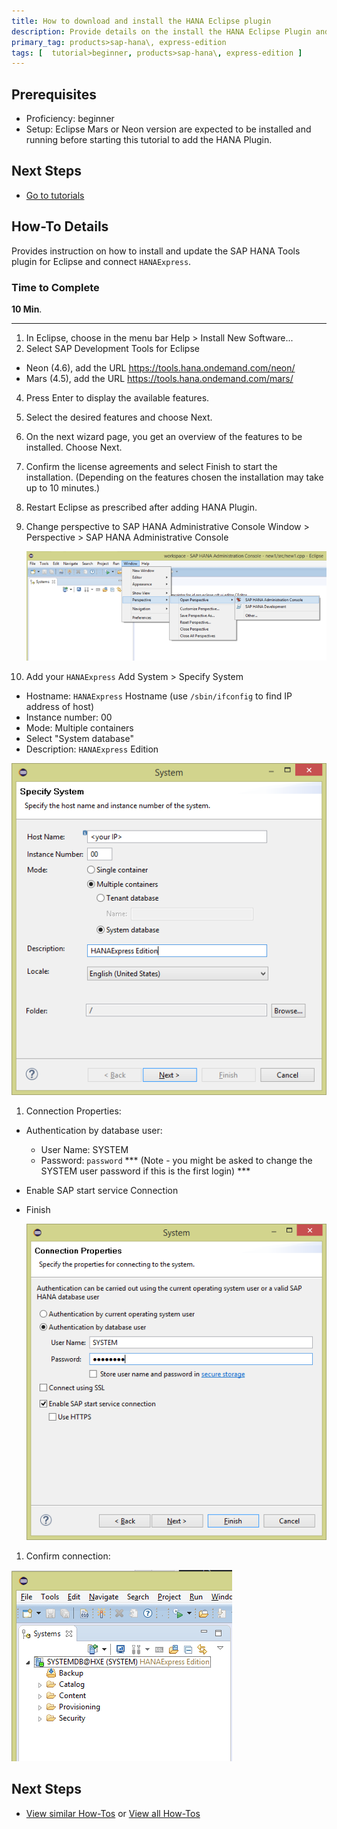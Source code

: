 ```yaml
---
title: How to download and install the HANA Eclipse plugin
description: Provide details on the install the HANA Eclipse Plugin and setup for using Eclipse to connect to HANAExpress.
primary_tag: products>sap-hana\, express-edition
tags: [  tutorial>beginner, products>sap-hana\, express-edition ]
---
```

## Prerequisites  
 - Proficiency: beginner
 - Setup: Eclipse Mars or Neon version are expected to be installed and running before starting this tutorial to add the HANA Plugin.

## Next Steps
 - [Go to tutorials](http://www.sap.com/developer/tutorials.html)

## How-To Details
Provides instruction on how to install and update the SAP HANA Tools plugin for Eclipse and connect `HANAExpress`.

### Time to Complete
**10 Min**.

---

1. In Eclipse, choose in the menu bar Help > Install New Software...
3. Select SAP Development Tools for Eclipse
  - Neon (4.6), add the URL https://tools.hana.ondemand.com/neon/
  - Mars (4.5), add the URL https://tools.hana.ondemand.com/mars/
4. Press Enter to display the available features.
5. Select the desired features and choose Next.
6. On the next wizard page, you get an overview of the features to be installed. Choose Next.
7. Confirm the license agreements and select Finish to start the installation. (Depending on the features chosen the installation may take up to 10 minutes.)
1. Restart Eclipse as prescribed after adding HANA Plugin.
8. Change perspective to SAP HANA Administrative Console Window > Perspective > SAP HANA Administrative Console

    ![image 1](4.png)

9. Add your `HANAExpress` Add System > Specify System
  - Hostname: `HANAExpress` Hostname (use `/sbin/ifconfig` to find IP address of host)
  - Instance number: 00
  - Mode: Multiple containers
  - Select "System database"
  - Description: `HANAExpress` Edition

  ![image 1](1.png)

1. Connection Properties:
- Authentication by database user:
    - User Name: SYSTEM
    - Password: `password`
    *** (Note - you might be asked to change the SYSTEM user password if this is the first login) ***
- Enable SAP start service Connection
- Finish

  ![image 1](2.png)

1. Confirm connection:

  ![image 1](3.png)
## Next Steps
 - [View similar How-Tos](http://www.sap.com/developer/tutorials.html) or [View all How-Tos](http://www.sap.com/developer/tutorials.html)
